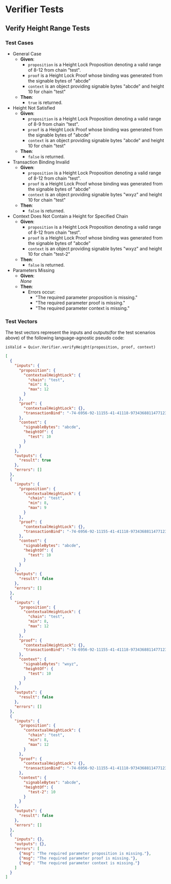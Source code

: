 # Verifier Tests

## Verify Height Range Tests

### Test Cases

* General Case
  * **Given**:
    * `proposition` is a Height Lock Proposition denoting a valid range of 8-12 from chain "test".
    * `proof` is a Height Lock Proof whose binding was generated from the signable bytes of "abcde"
    * `context` is an object providing signable bytes "abcde" and height 10 for chain "test"
  * **Then**:
    * `true` is returned.
* Height Not Satisfied
  * **Given**:
    * `proposition` is a Height Lock Proposition denoting a valid range of 8-9 from chain "test".
    * `proof` is a Height Lock Proof whose binding was generated from the signable bytes of "abcde"
    * `context` is an object providing signable bytes "abcde" and height 10 for chain "test"
  * **Then**:
    * `false` is returned.
* Transaction Binding Invalid
  * **Given**:
    * `proposition` is a Height Lock Proposition denoting a valid range of 8-12 from chain "test".
    * `proof` is a Height Lock Proof whose binding was generated from the signable bytes of "abcde"
    * `context` is an object providing signable bytes "wxyz" and height 10 for chain "test"
  * **Then**:
    * `false` is returned.
* Context Does Not Contain a Height for Specified Chain
  * **Given**:
    * `proposition` is a Height Lock Proposition denoting a valid range of 8-12 from chain "test".
    * `proof` is a Height Lock Proof whose binding was generated from the signable bytes of "abcde"
    * `context` is an object providing signable bytes "wxyz" and height 10 for chain "test-2"
  * **Then**:
    * `false` is returned.
* Parameters Missing
  * **Given**:  
  *None*
  * **Then**:
    * Errors occur:
      * "The required parameter proposition is missing."
      * "The required parameter proof is missing."
      * "The required parameter context is missing."

### Test Vectors

The test vectors represent the inputs and outputs(for the test scenarios above) of the following language-agnostic pseudo code:

```
isValid = Quivr.Verifier.verifyHeight(proposition, proof, context)
```

```json
[
  {
    "inputs": {
      "proposition": {
        "contextualHeightLock": {
          "chain": "test",
          "min": 8,
          "max": 12
        }
      },
      "proof": {
        "contextualHeightLock": {},
        "transactionBind": "-74-6956-92-11155-41-41118-973436881147712311355-61119-614155-68-50-87-46113-2311250117"
      },
      "context": {
        "signableBytes": "abcde",
        "heightOf": {
          "test": 10
        }
      }
    },
    "outputs": {
      "result": true
    },
    "errors": []
  },
  {
    "inputs": {
      "proposition": {
        "contextualHeightLock": {
          "chain": "test",
          "min": 8,
          "max": 9
        }
      },
      "proof": {
        "contextualHeightLock": {},
        "transactionBind": "-74-6956-92-11155-41-41118-973436881147712311355-61119-614155-68-50-87-46113-2311250117"
      },
      "context": {
        "signableBytes": "abcde",
        "heightOf": {
          "test": 10
        }
      }
    },
    "outputs": {
      "result": false
    },
    "errors": []
  },
  {
    "inputs": {
      "proposition": {
        "contextualHeightLock": {
          "chain": "test",
          "min": 8,
          "max": 12
        }
      },
      "proof": {
        "contextualHeightLock": {},
        "transactionBind": "-74-6956-92-11155-41-41118-973436881147712311355-61119-614155-68-50-87-46113-2311250117"
      },
      "context": {
        "signableBytes": "wxyz",
        "heightOf": {
          "test": 10
        }
      }
    },
    "outputs": {
      "result": false
    },
    "errors": []
  },
  {
    "inputs": {
      "proposition": {
        "contextualHeightLock": {
          "chain": "test",
          "min": 8,
          "max": 12
        }
      },
      "proof": {
        "contextualHeightLock": {},
        "transactionBind": "-74-6956-92-11155-41-41118-973436881147712311355-61119-614155-68-50-87-46113-2311250117"
      },
      "context": {
        "signableBytes": "abcde",
        "heightOf": {
          "test-2": 10
        }
      }
    },
    "outputs": {
      "result": false
    },
    "errors": []
  },
  {
    "inputs": {},
    "outputs": {},
    "errors": [
      {"msg": "The required parameter proposition is missing."},
      {"msg": "The required parameter proof is missing."},
      {"msg": "The required parameter context is missing."}
    ]
  }
]
```